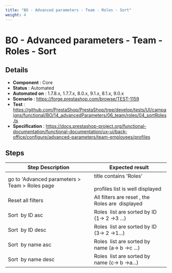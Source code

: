 ```yaml
---
title: "BO - Advanced parameters - Team - Roles - Sort"
weight: 4
---
```


# BO - Advanced parameters - Team - Roles - Sort
## Details
* **Component** : Core
* **Status** : Automated
* **Automated on** : 1.7.8.x, 1.7.7.x, 8.0.x, 9.1.x, 8.1.x, 9.0.x
* **Scenario** : https://forge.prestashop.com/browse/TEST-1159
* **Test** : https://github.com/PrestaShop/PrestaShop/tree/develop/tests/UI/campaigns/functional/BO/14_advancedParameters/06_team/roles/04_sortRoles.ts
* **Specification** : https://docs.prestashop-project.org/functional-documentation/functional-documentation/ux-ui/back-office/configure/advanced-parameters/team-employees/profiles

## Steps
| Step Description | Expected result |
| ----- | ----- |
| go to 'Advanced parameters > Team > Roles page | title contains 'Roles'<br><br>profiles list is well displayed |
| Reset all filters | All filters are reset , the Roles are  displayed |
| Sort  by ID asc | Roles  list are sorted by ID (1-> 2 ->3 ...) |
| Sort  by ID desc | Roles  list are sorted by ID (3-> 2 ->1...) |
| Sort  by name asc | Roles  list are sorted by name (a-> b ->c ...) |
| Sort  by name desc | Roles  list are sorted by name (c-> b ->a...) |

